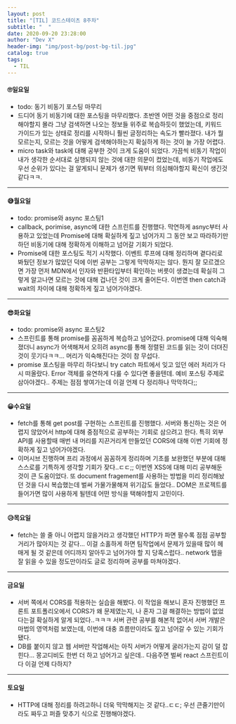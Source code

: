 ```yaml
---
layout: post
title: "[TIL] 코드스테이츠 8주차"
subtitle: "  "
date: 2020-09-20 23:28:00
author: "Dev X"
header-img: "img/post-bg/post-bg-til.jpg"
catalog: true
tags:
  - TIL
---
```


#### 🙄일요일

- todo: 동기 비동기 포스팅 마무리
- 드디어 동기 비동기에 대한 포스팅을 마무리했다. 초반엔 어떤 것을 중점으로 정리해야할지 몰라 그냥 검색하면 나오는 정보들 위주로 복습하듯이 했었는데, 키워드 가이드가 있는 상태로 정리를 시작하니 훨씬 글정리하는 속도가 빨라졌다. 내가 뭘 모르는지, 모르는 것을 어떻게 검색해야하는지 확실하게 하는 것이 늘 가장 어렵다.
- micro task와 task에 대해 공부한 것이 크게 도움이 되었다. 가끔씩 비동기 작업이 내가 생각한 순서대로 실행되지 않는 것에 대한 의문이 컸었는데, 비동기 작업에도 우선 순위가 있다는 걸 알게되니 문제가 생기면 뭐부터 의심해야할지 확신이 생긴것 같다ㅋㅋ.

---

#### 😅월요일

- todo: promise와 async 포스팅1
- callback, porimise, async에 대한 스프린트를 진행했다. 막연하게 asnyc부터 사용하고 있었는데 Promise에 대해 확실하게 짚고 넘어가지 그 동안 보고 따라하기만 하던 비동기에 대해 정확하게 이해하고 넘어갈 기회가 되었다.
- Promise에 대한 포스팅도 적기 시작했다. 이벤트 루프에 대해 정리하며 곁다리로 봐뒀던 정보가 많았던 덕에 이번 공부는 그렇게 막막하지는 않다. 뭔지 잘 모르겠으면 가장 먼저 MDN에서 인자와 반환타입부터 확인하는 버릇이 생겼는데 확실히 그렇게 알고나면 모르는 것에 대해 겁나던 것이 크게 줄어든다. 이번엔 then catch과 wait의 차이에 대해 정확하게 짚고 넘어가야겠다.

---

#### 😎화요일

- todo: promise와 async 포스팅2
- 스프린트를 통해 promise를 꼼꼼하게 복습하고 넘어갔다. promise에 대해 익숙해졌더니 async가 어색해져서 오히려 async를 통해 정렬된 코드를 읽는 것이 더뎌진 것이 웃기다ㅋㅋ... 머리가 익숙해진다는 것이 참 무섭다.
- promise 포스팅을 마무리 하다보니 try catch 파트에서 잊고 있던 에러 처리가 다시 떠올랐다. Error 객체를 유연하게 다룰 수 있다면 좋을텐데. 예비 포스팅 주제로 삼아야겠다.. 주제는 점점 쌓여가는데 이걸 언제 다 정리하나 막막하다;;

---

#### 😀수요일

- fetch를 통해 get post를 구현하는 스프린트를 진행했다. 서버와 통신하는 것은 어렵지 않았어서 http에 대해 중점적으로 공부하는 기회로 삼으려고 한다. 특히 외부 API를 사용할때 매번 내 머리를 지끈거리게 만들었던 CORS에 대해 이번 기회에 정확하게 짚고 넘어가야겠다.
- 이머시브 진행하며 프리 과정에서 꼼꼼하게 정리하며 기초를 보완했던 부분에 대해 스스로를 기특하게 생각할 기회가 잦다..ㄷㄷ;; 이번엔 XSS에 대해 미리 공부해둔 것이 큰 도움이었다. 또 document fragement를 사용하는 방법을 미리 정리해놨던 것을 다시 복습했는데 벌써 가물가물해져 위기감도 들었다.. DOM은 프로젝트를 들어가면 많이 사용하게 될텐데 어떤 방식을 택해야할지 고민이다.

---

#### 😥목요일

- fetch는 쓸 줄 아니 어렵지 않을거라고 생각했던 HTTP가 파면 팔수록 점점 공부할 거리가 많아지는 것 같다... 이걸 소홀하게 하면 팀작업에서 문제가 있을때 많이 헤매게 될 것 같은데 어디까지 알아두고 넘어가야 할 지 당혹스럽다.. network 탭을 잘 읽을 수 있을 정도만이라도 글로 정리하며 공부를 마쳐야겠다.

---

#### 금요일

- 서버 쪽에서 CORS를 적용하는 실습을 해봤다. 이 작업을 해보니 혼자 진행했던 프론트 포트폴리오에서 CORS가 왜 문제였는지, 나 혼자 그걸 해결하는 방법이 없었다는걸 확실하게 알게 되었다..ㅋㅋㅋ 서버 관련 공부를 해본적 없어서 서버 개발은 마법의 영역처럼 보였는데, 이번에 대충 흐름만이라도 짚고 넘어갈 수 있는 기회가 됐다.
- DB를 붙이지 않고 웹 서버만 작업해서는 아직 서버가 어떻게 굴러가는지 감이 덜 잡힌다... 몽고디비도 한번 더 하고 넘어가고 싶은데.. 다음주면 벌써 react 스프린트이다 이걸 언제 다하지?

---

#### 토요일

- HTTP에 대해 정리를 하려고하니 더욱 막막해지는 것 같다..ㄷㄷ; 우선 큰줄기만이라도 짜두고 퍼즐 맞추기 식으로 진행해야겠다.
